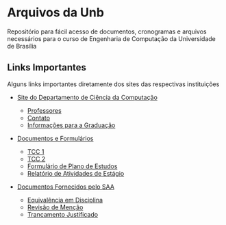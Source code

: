 # Arquivos da Unb
Repositório para fácil acesso de documentos, cronogramas e arquivos necessários para o curso de Engenharia de Computação da Universidade de Brasília

## Links Importantes
Alguns links importantes diretamente dos sites das respectivas instituições

- [Site do Departamento de Ciência da Computação](https://cic.unb.br/)
  - [Professores](https://cic.unb.br/professores/)
  - [Contato](https://cic.unb.br/o-cic/contato/)
  - [Informações para a Graduação](https://cic.unb.br/grad/)
  
- [Documentos e Formulários](https://cic.unb.br/grad/documentos-e-formularios/)
  - [TCC 1](https://cic.unb.br/wp-content/uploads/2018/12/Formul%C3%A1rio-PFEC-11.pdf)
  - [TCC 2](https://cic.unb.br/wp-content/uploads/2016/03/Form-Matricula-PFEC2.pdf)
  - [Formulário de Plano de Estudos](http://www.cic.unb.br/wp-content/uploads/2015/03/MODELO.odt)
  - [Relatório de Atividades de Estágio](http://www.cic.unb.br/wp-content/uploads/2015/03/relatorio_atividade_estg.xlsx)
  
- [Documentos Fornecidos pelo SAA](http://www.saa.unb.br/formularios-graduacao)
  - [Equivalência em Disciplina](http://www.saa.unb.br/images/stories/documentos/formularios/equivalencia_disciplina.pdf)
  - [Revisão de Menção](http://www.saa.unb.br/images/stories/documentos/formularios/REVISO_DE_MENO_FINAL_SOLICITAO.doc)
  - [Trancamento Justificado](http://www.saa.unb.br/images/stories/documentos/formularios/trancamento_justificado.pdf)
  
    

